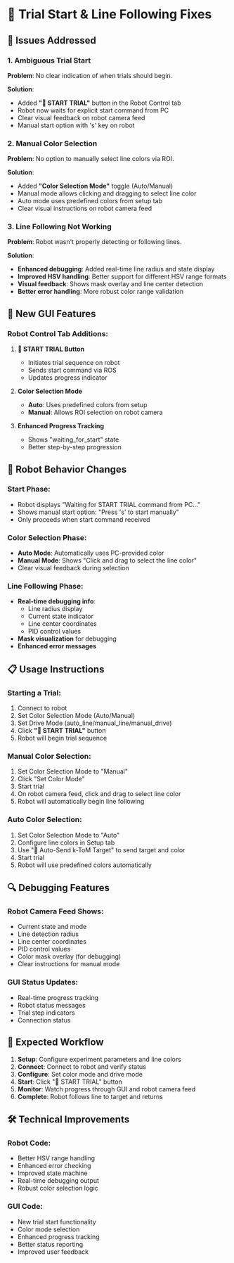 # 🚀 Trial Start & Line Following Fixes

## 🎯 **Issues Addressed**

### **1. Ambiguous Trial Start**
**Problem**: No clear indication of when trials should begin.

**Solution**: 
- Added **"🚀 START TRIAL"** button in the Robot Control tab
- Robot now waits for explicit start command from PC
- Clear visual feedback on robot camera feed
- Manual start option with 's' key on robot

### **2. Manual Color Selection**
**Problem**: No option to manually select line colors via ROI.

**Solution**:
- Added **"Color Selection Mode"** toggle (Auto/Manual)
- Manual mode allows clicking and dragging to select line color
- Auto mode uses predefined colors from setup tab
- Clear visual instructions on robot camera feed

### **3. Line Following Not Working**
**Problem**: Robot wasn't properly detecting or following lines.

**Solution**:
- **Enhanced debugging**: Added real-time line radius and state display
- **Improved HSV handling**: Better support for different HSV range formats
- **Visual feedback**: Shows mask overlay and line center detection
- **Better error handling**: More robust color range validation

## 🔧 **New GUI Features**

### **Robot Control Tab Additions:**

1. **🚀 START TRIAL Button**
   - Initiates trial sequence on robot
   - Sends start command via ROS
   - Updates progress indicator

2. **Color Selection Mode**
   - **Auto**: Uses predefined colors from setup
   - **Manual**: Allows ROI selection on robot camera

3. **Enhanced Progress Tracking**
   - Shows "waiting_for_start" state
   - Better step-by-step progression

## 🤖 **Robot Behavior Changes**

### **Start Phase:**
- Robot displays "Waiting for START TRIAL command from PC..."
- Shows manual start option: "Press 's' to start manually"
- Only proceeds when start command received

### **Color Selection Phase:**
- **Auto Mode**: Automatically uses PC-provided color
- **Manual Mode**: Shows "Click and drag to select the line color"
- Clear visual feedback during selection

### **Line Following Phase:**
- **Real-time debugging info**:
  - Line radius display
  - Current state indicator
  - Line center coordinates
  - PID control values
- **Mask visualization** for debugging
- **Enhanced error messages**

## 📋 **Usage Instructions**

### **Starting a Trial:**
1. Connect to robot
2. Set Color Selection Mode (Auto/Manual)
3. Set Drive Mode (auto_line/manual_line/manual_drive)
4. Click **"🚀 START TRIAL"** button
5. Robot will begin trial sequence

### **Manual Color Selection:**
1. Set Color Selection Mode to "Manual"
2. Click "Set Color Mode"
3. Start trial
4. On robot camera feed, click and drag to select line color
5. Robot will automatically begin line following

### **Auto Color Selection:**
1. Set Color Selection Mode to "Auto"
2. Configure line colors in Setup tab
3. Use "🤖 Auto-Send k-ToM Target" to send target and color
4. Start trial
5. Robot will use predefined colors automatically

## 🔍 **Debugging Features**

### **Robot Camera Feed Shows:**
- Current state and mode
- Line detection radius
- Line center coordinates
- PID control values
- Color mask overlay (for debugging)
- Clear instructions for manual mode

### **GUI Status Updates:**
- Real-time progress tracking
- Robot status messages
- Trial step indicators
- Connection status

## 🎯 **Expected Workflow**

1. **Setup**: Configure experiment parameters and line colors
2. **Connect**: Connect to robot and verify status
3. **Configure**: Set color mode and drive mode
4. **Start**: Click "🚀 START TRIAL" button
5. **Monitor**: Watch progress through GUI and robot camera feed
6. **Complete**: Robot follows line to target and returns

## 🛠️ **Technical Improvements**

### **Robot Code:**
- Better HSV range handling
- Enhanced error checking
- Improved state machine
- Real-time debugging output
- Robust color selection logic

### **GUI Code:**
- New trial start functionality
- Color mode selection
- Enhanced progress tracking
- Better status reporting
- Improved user feedback
